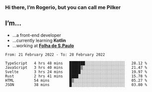 ### Hi there, I’m Rogerio, but you can call me Pilker

## I’m…
- …a front-end developer
- …currently learning **Kotlin**
- …working at [**Folha de S.Paulo**](https://www.folha.com.br/)

<!--START_SECTION:waka-->

```text
From: 21 February 2022 - To: 28 February 2022

TypeScript   4 hrs 48 mins   ███████░░░░░░░░░░░░░░░░░░   28.12 %
JavaScript   3 hrs 40 mins   █████▒░░░░░░░░░░░░░░░░░░░   21.47 %
Svelte       3 hrs 24 mins   █████░░░░░░░░░░░░░░░░░░░░   19.97 %
Rust         2 hrs 41 mins   ████░░░░░░░░░░░░░░░░░░░░░   15.78 %
HTML         54 mins         █▒░░░░░░░░░░░░░░░░░░░░░░░   05.27 %
JSON         38 mins         █░░░░░░░░░░░░░░░░░░░░░░░░   03.80 %
```

<!--END_SECTION:waka-->
